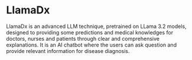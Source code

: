 # LlamaDx
LlamaDx is an advanced LLM technique, pretrained on LLama 3.2 models, designed to providing some predictions and medical knowledges for doctors, nurses and patients through clear and comprehensive explanations. It is an AI chatbot where the users can ask question and provide relevant information for disease diagnosis.

